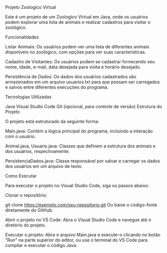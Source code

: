 Projeto Zoologico Virtual

Este é um projeto de um Zoologico Virtual em Java, onde os usuários podem explorar uma lista de animais e realizar cadastros para visitar o zoológico.

Funcionalidades

Listar Animais: Os usuários podem ver uma lista de diferentes animais disponíveis no zoológico, com opções para ver suas características.

Cadastro de Visitantes: Os usuários podem se cadastrar fornecendo seu nome, idade, e-mail, data desejada para visita e horário desejado.

Persistência de Dados: Os dados dos usuários cadastrados são armazenados em um arquivo usuarios.txt para que possam ser carregados e salvos entre diferentes execuções do programa.

Tecnologias Utilizadas

Java
Visual Studio Code
Git (opcional, para controle de versão)
Estrutura do Projeto

O projeto está estruturado da seguinte forma:

Main.java: Contém a lógica principal do programa, incluindo a interação com o usuário.

Animal.java, Usuario.java: Classes que definem a estrutura dos animais e dos usuários, respectivamente.

PersistenciaDados.java: Classe responsável por salvar e carregar os dados dos usuários em um arquivo de texto.

Como Executar

Para executar o projeto no Visual Studio Code, siga os passos abaixo:

Clonar o repositório:

git clone https://exemplo.com/seu-repositorio.git
Ou baixe o código-fonte diretamente do GitHub.

Abrir o projeto no VS Code:
Abra o Visual Studio Code e navegue até o diretório do projeto.

Executar o projeto:
Abra o arquivo Main.java e execute-o clicando no botão "Run" na parte superior do editor, ou use o terminal do VS Code para compilar e executar o código Java.


